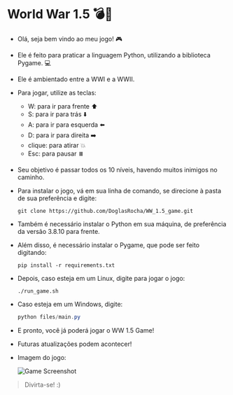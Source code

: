 # World War 1.5 :bomb::gun:

* Olá, seja bem vindo ao meu jogo! :video_game:

* Ele é feito para praticar a linguagem Python, utilizando a biblioteca Pygame. :computer:

* Ele é ambientado entre a WWI e a WWII.

* Para jogar, utilize as teclas:

  * W: para ir para frente :arrow_up:
  * S: para ir para trás :arrow_down:
  * A: para ir para esquerda :arrow_left:
  * D: para ir para direita :arrow_right:
  * clique: para atirar :boom:
  * Esc: para pausar :pause_button:

* Seu objetivo é passar todos os 10 níveis, havendo muitos inimigos no caminho.

* Para instalar o jogo, vá em sua linha de comando, se direcione à pasta de sua preferência e digite:

  ```shell
  git clone https://github.com/DoglasRocha/WW_1.5_game.git

* Também é necessário instalar o Python em sua máquina, de preferência da versão 3.8.10 para frente.

* Além disso, é necessário instalar o Pygame, que pode ser feito digitando:

  ```shell
  pip install -r requirements.txt
  ```

* Depois, caso esteja em um Linux, digite para jogar o jogo:

  ```shell
  ./run_game.sh
  ```
  
* Caso esteja em um Windows, digite:

  ```powershell
  python files/main.py
  ```

* E pronto, você já poderá jogar o WW 1.5 Game!

* Futuras atualizações podem acontecer!

* Imagem do jogo:

  <img href="img/game_screenshot.png" alt="Game Screenshot">

> Divirta-se! :)
